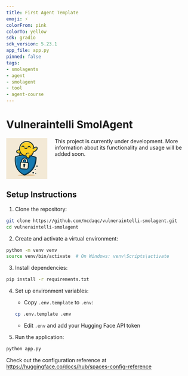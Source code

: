 ```yaml
---
title: First Agent Template
emoji: ⚡
colorFrom: pink
colorTo: yellow
sdk: gradio
sdk_version: 5.23.1
app_file: app.py
pinned: false
tags:
- smolagents
- agent
- smolagent
- tool
- agent-course
---
```


# Vulneraintelli SmolAgent

<img src="img/smolagent.png" alt="Vulneraintelli SmolAgent" width="110" align="left" style="margin-right: 20px;"/>

This project is currently under development. More information about its functionality and usage will be added soon.

<br clear="left"/>

## Setup Instructions

1. Clone the repository:
```bash
git clone https://github.com/mcdaqc/vulneraintelli-smolagent.git
cd vulneraintelli-smolagent
```

2. Create and activate a virtual environment:
```bash
python -m venv venv
source venv/bin/activate  # On Windows: venv\Scripts\activate
```

3. Install dependencies:
```bash
pip install -r requirements.txt
```

4. Set up environment variables:
   - Copy `.env.template` to `.env`:
   ```bash
   cp .env.template .env
   ```
   - Edit `.env` and add your Hugging Face API token

5. Run the application:
```bash
python app.py
```

Check out the configuration reference at https://huggingface.co/docs/hub/spaces-config-reference
